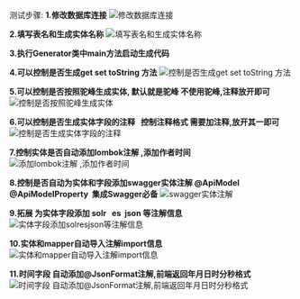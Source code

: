 测试步骤:
**1.修改数据库连接**
![修改数据库连接](http://47.99.132.21/generator/xiugaishujukulianjie.png)

**2.填写表名和生成实体名称**
![填写表名和生成实体名称](http://47.99.132.21/generator/xiugaishiti.png)

**3.执行Generator类中main方法启动生成代码**

**4.可以控制是否生成get set toString 方法**
![控制是否生成get set toString 方法](http://47.99.132.21/generator/kongzhigetset.png)

**5.可以控制是否按照驼峰生成实体, 默认就是驼峰   不使用驼峰,注释放开即可**
![控制是否按照驼峰生成实体](http://47.99.132.21/generator/tuofeng.png)

**6.可以控制是否生成实体字段的注释   控制注释格式  需要加注释,放开其一即可**
![控制是否生成实体字段的注释](http://47.99.132.21/generator/zhushi.png)

**7.控制实体是否自动添加lombok注解 ,添加作者时间**
![添加lombok注解 ,添加作者时间](http://47.99.132.21/generator/tianjiashitizhujie.png) 

**8.控制是否自动为实体和字段添加swagger实体注解 @ApiModel  @ApiModelProperty  集成Swagger必备**
![swagger实体注解](http://47.99.132.21/generator/swaggerzhujie.png)

**9.拓展 为实体字段添加 solr   es  json 等注解信息**
![实体字段添加solresjson等注解信息](http://47.99.132.21/generator/solrzhujie.png)

**10.实体和mapper自动导入注解import信息**
![实体和mapper自动导入注解import信息](http://47.99.132.21/generator/mapperimport.png)

**11.时间字段 自动添加@JsonFormat注解,前端返回年月日时分秒格式**
![时间字段 自动添加@JsonFormat注解,前端返回年月日时分秒格式](http://47.99.132.21/generator/solrzhujie.png)
